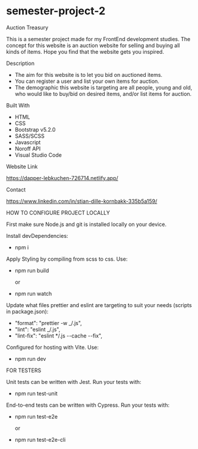 # semester-project-2

Auction Treasury

This is a semester project made for my FrontEnd development studies. The concept for this website is an auction website for selling and buying all kinds of items. Hope you find that the website gets you inspired.

Description

- The aim for this website is to let you bid on auctioned items.
- You can register a user and list your own items for auction.
- The demographic this website is targeting are all people, young and old, who would like to buy/bid on desired items, and/or list items for auction.

Built With

- HTML
- CSS
- Bootstrap v5.2.0
- SASS/SCSS
- Javascript
- Noroff API
- Visual Studio Code

Website Link

https://dapper-lebkuchen-726714.netlify.app/

Contact

https://www.linkedin.com/in/stian-dille-kornbakk-335b5a159/


HOW TO CONFIGURE PROJECT LOCALLY

First make sure Node.js and git is installed locally on your device.

Install devDependencies:

- npm i

Apply Styling by compiling from scss to css. Use:

- npm run build

  or

- npm run watch

Update what files prettier and eslint are targeting to suit your needs (scripts in package.json):

- "format": "prettier -w \_/.js",
- "lint": "eslint \_/.js",
- "lint-fix": "eslint \*/.js --cache --fix",

Configured for hosting with Vite. Use:

- npm run dev


FOR TESTERS

Unit tests can be written with Jest. Run your tests with:

- npm run test-unit

End-to-end tests can be written with Cypress. Run your tests with:

- npm run test-e2e

  or

- npm run test-e2e-cli
